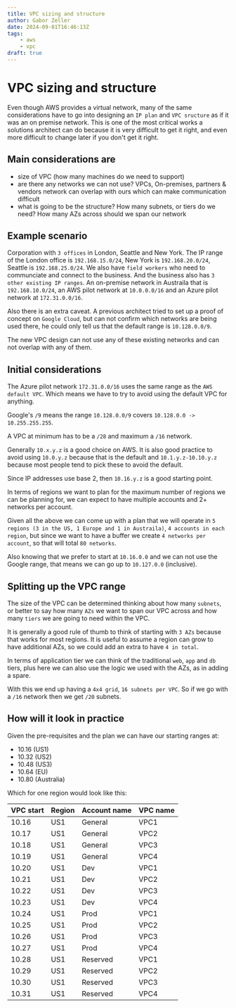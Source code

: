 ```yaml
---
title: VPC sizing and structure
author: Gabor Zeller
date: 2024-09-01T16:46:13Z
tags: 
    - aws
    - vpc
draft: true
---
```


# VPC sizing and structure

Even though AWS provides a virtual network, many of the same considerations have to go into designing an `IP plan` and `VPC sructure` as if it was an on premise network. This is one of the most critical works a solutions architect can do because it is very difficult to get it right, and even more difficult to change later if you don't get it right.

## Main considerations are

- size of VPC (how many machines do we need to support)
- are there any networks we can not use? VPCs, On-premises, partners & vendors network can overlap with ours which can make communication difficult
- what is going to be the structure? How many subnets, or tiers do we need? How many AZs across should we span our network

## Example scenario

Corporation with `3 offices` in London, Seattle and New York. The IP range of the London office is `192.168.15.0/24`, New York is `192.168.20.0/24`, Seattle is `192.168.25.0/24`. We also have `field workers` who need to communciate and connect to the business. And the business also has `3 other existing IP ranges`. An on-premise network in Austraila that is `192.168.10.0/24`, an AWS pilot network at `10.0.0.0/16` and an Azure pilot network at `172.31.0.0/16`.

Also there is an extra caveat. A previous architect tried to set up a proof of concept on `Google Cloud`, but can not confirm which networks are being used there, he could only tell us that the default range is `10.128.0.0/9`.

The new VPC design can not use any of these existing networks and can not overlap with any of them.

## Initial considerations

The Azure pilot network `172.31.0.0/16` uses the same range as the `AWS default VPC`. Which means we have to try to avoid using the default VPC for anything.

Google's `/9` means the range `10.128.0.0/9` covers `10.128.0.0 -> 10.255.255.255`.

A VPC at minimum has to be a `/28` and maximum a `/16` network.

Generally `10.x.y.z` is a good choice on AWS. It is also good practice to avoid using `10.0.y.z` because that is the default and `10.1.y.z-10.10.y.z` because most people tend to pick these to avoid the default.

Since IP addresses use base 2, then `10.16.y.z` is a good starting point.

In terms of regions we want to plan for the maximum number of regions we can be planning for, we can expect to have multiple accounts and 2+ networks per account.

Given all the above we can come up with a plan that we will operate in `5 regions (3 in the US, 1 Europe and 1 in Austraila)`, `4 accounts in each region`, but since we want to have a buffer we create `4 networks per account`, so that will total `80 networks`.

Also knowing that we prefer to start at `10.16.0.0` and we can not use the Google range, that means we can go up to `10.127.0.0` (inclusive).

## Splitting up the VPC range

The size of the VPC can be determined thinking about how many `subnets`, or better to say how many `AZs` we want to span our VPC across and how many `tiers` we are going to need within the VPC.

It is generally a good rule of thumb to think of starting with `3 AZs` because that works for most regions. It is useful to assume a region can grow to have additional AZs, so we could add an extra to have `4 in total`.

In terms of application tier we can think of the traditional `web`, `app` and `db` tiers, plus here we can also use the logic we used with the AZs, as in adding a spare.

With this we end up having a `4x4 grid`, `16 subnets per VPC`. So if we go with a `/16` network then we get `/20` subnets.

## How will it look in practice

Given the pre-requisites and the plan we can have our starting ranges at:

- 10.16 (US1)
- 10.32 (US2)
- 10.48 (US3)
- 10.64 (EU)
- 10.80 (Australia)

Which for one region would look like this:

| VPC start | Region  | Account name | VPC name |
| --------- | ------- | ------------ | -------- |
| 10.16     | US1     | General      | VPC1     |
| 10.17     | US1     | General      | VPC2     |
| 10.18     | US1     | General      | VPC3     |
| 10.19     | US1     | General      | VPC4     |
| 10.20     | US1     | Dev          | VPC1     |
| 10.21     | US1     | Dev          | VPC2     |
| 10.22     | US1     | Dev          | VPC3     |
| 10.23     | US1     | Dev          | VPC4     |
| 10.24     | US1     | Prod         | VPC1     |
| 10.25     | US1     | Prod         | VPC2     |
| 10.26     | US1     | Prod         | VPC3     |
| 10.27     | US1     | Prod         | VPC4     |
| 10.28     | US1     | Reserved     | VPC1     |
| 10.29     | US1     | Reserved     | VPC2     |
| 10.30     | US1     | Reserved     | VPC3     |
| 10.31     | US1     | Reserved     | VPC4     |




